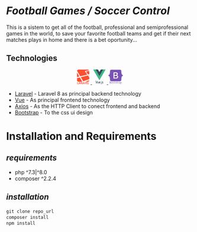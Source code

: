 # _Football Games / Soccer Control_

This is a sistem to get all of the football, professional and semiprofessional games in the world, to save your favorite football teams and get if their next matches plays in home and there is a bet oportunity...

## Technologies

<p align="center">
    <a href="https://laravel.com/" target="_blank" rel="noreferrer"> <img src="https://raw.githubusercontent.com/devicons/devicon/master/icons/laravel/laravel-plain-wordmark.svg" alt="laravel" width="40" height="40"/> </a>
    <a href="https://vuejs.org/" target="_blank" rel="noreferrer"> <img src="https://raw.githubusercontent.com/devicons/devicon/master/icons/vuejs/vuejs-original-wordmark.svg" alt="vuejs" width="40" height="40"/> </a>
    <a href="https://getbootstrap.com" target="_blank" rel="noreferrer"> <img src="https://raw.githubusercontent.com/devicons/devicon/master/icons/bootstrap/bootstrap-plain-wordmark.svg" alt="bootstrap" width="40" height="40"/> </a>
</p>

- [Laravel] - Laravel 8 as principal backend technology
- [Vue] - As principal frontend technology
- [Axios] - As the HTTP Client to conect frontend and backend
- [Bootstrap] - To the css ui design


# Installation and Requirements

## _requirements_

- php ^7.3|^8.0
- composer ^2.2.4 

## _installation_

```
git clone repo_url
composer install
npm install
```


[Laravel]: <https://laravel.com/docs/8.x>
[Vue]: <https://vuejs.org/>
[Axios]: <https://axios-http.com/>
[Bootstrap]: <https://getbootstrap.com/docs/4.1/getting-started/introduction/>

[MySQL]: <https://dev.mysql.com/doc/>